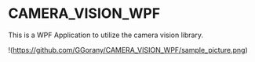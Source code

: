 # CAMERA_VISION_WPF
This is a WPF Application to utilize the camera vision library.

!(https://github.com/GGorany/CAMERA_VISION_WPF/sample_picture.png)
